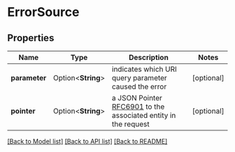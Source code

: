 # ErrorSource

## Properties

Name | Type | Description | Notes
------------ | ------------- | ------------- | -------------
**parameter** | Option<**String**> | indicates which URI query parameter caused the error | [optional]
**pointer** | Option<**String**> | a JSON Pointer [RFC6901](https://tools.ietf.org/html/rfc6901) to the associated entity in the request | [optional]

[[Back to Model list]](../README.md#documentation-for-models) [[Back to API list]](../README.md#documentation-for-api-endpoints) [[Back to README]](../README.md)



